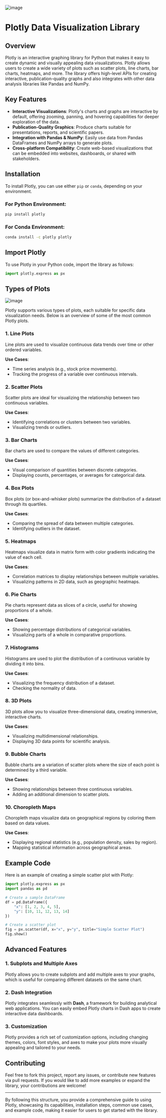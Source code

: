![image](https://github.com/user-attachments/assets/0048f257-cac8-4d6b-87d4-e60624e69be4)



# Plotly Data Visualization Library

## Overview

Plotly is an interactive graphing library for Python that makes it easy to create dynamic and visually appealing data visualizations. Plotly allows users to create a wide variety of plots such as scatter plots, line charts, bar charts, heatmaps, and more. The library offers high-level APIs for creating interactive, publication-quality graphs and also integrates with other data analysis libraries like Pandas and NumPy.

## Key Features

- **Interactive Visualizations**: Plotly's charts and graphs are interactive by default, offering zooming, panning, and hovering capabilities for deeper exploration of the data.
- **Publication-Quality Graphics**: Produce charts suitable for presentations, reports, and scientific papers.
- **Integration with Pandas & NumPy**: Easily use data from Pandas DataFrames and NumPy arrays to generate plots.
- **Cross-platform Compatibility**: Create web-based visualizations that can be embedded into websites, dashboards, or shared with stakeholders.

## Installation

To install Plotly, you can use either `pip` or `conda`, depending on your environment.

### For Python Environment:
```bash
pip install plotly
```

### For Conda Environment:
```bash
conda install -c plotly plotly
```

## Import Plotly

To use Plotly in your Python code, import the library as follows:
```python
import plotly.express as px
```

## Types of Plots
![image](https://github.com/user-attachments/assets/d6dfc17a-8e3e-4356-a925-a17dfdfac5fc)

Plotly supports various types of plots, each suitable for specific data visualization needs. Below is an overview of some of the most common Plotly plots.

### 1. Line Plots
Line plots are used to visualize continuous data trends over time or other ordered variables.

**Use Cases**:
- Time series analysis (e.g., stock price movements).
- Tracking the progress of a variable over continuous intervals.

### 2. Scatter Plots
Scatter plots are ideal for visualizing the relationship between two continuous variables.

**Use Cases**:
- Identifying correlations or clusters between two variables.
- Visualizing trends or outliers.

### 3. Bar Charts
Bar charts are used to compare the values of different categories.

**Use Cases**:
- Visual comparison of quantities between discrete categories.
- Displaying counts, percentages, or averages for categorical data.

### 4. Box Plots
Box plots (or box-and-whisker plots) summarize the distribution of a dataset through its quartiles.

**Use Cases**:
- Comparing the spread of data between multiple categories.
- Identifying outliers in the dataset.

### 5. Heatmaps
Heatmaps visualize data in matrix form with color gradients indicating the value of each cell.

**Use Cases**:
- Correlation matrices to display relationships between multiple variables.
- Visualizing patterns in 2D data, such as geographic heatmaps.

### 6. Pie Charts
Pie charts represent data as slices of a circle, useful for showing proportions of a whole.

**Use Cases**:
- Showing percentage distributions of categorical variables.
- Visualizing parts of a whole in comparative proportions.

### 7. Histograms
Histograms are used to plot the distribution of a continuous variable by dividing it into bins.

**Use Cases**:
- Visualizing the frequency distribution of a dataset.
- Checking the normality of data.

### 8. 3D Plots
3D plots allow you to visualize three-dimensional data, creating immersive, interactive charts.

**Use Cases**:
- Visualizing multidimensional relationships.
- Displaying 3D data points for scientific analysis.

### 9. Bubble Charts
Bubble charts are a variation of scatter plots where the size of each point is determined by a third variable.

**Use Cases**:
- Showing relationships between three continuous variables.
- Adding an additional dimension to scatter plots.

### 10. Choropleth Maps
Choropleth maps visualize data on geographical regions by coloring them based on data values.

**Use Cases**:
- Displaying regional statistics (e.g., population density, sales by region).
- Mapping statistical information across geographical areas.

## Example Code

Here is an example of creating a simple scatter plot with Plotly:

```python
import plotly.express as px
import pandas as pd

# Create a sample DataFrame
df = pd.DataFrame({
    "x": [1, 2, 3, 4, 5],
    "y": [10, 11, 12, 13, 14]
})

# Create a scatter plot
fig = px.scatter(df, x="x", y="y", title="Simple Scatter Plot")
fig.show()
```

## Advanced Features

### 1. Subplots and Multiple Axes
Plotly allows you to create subplots and add multiple axes to your graphs, which is useful for comparing different datasets on the same chart.

### 2. Dash Integration
Plotly integrates seamlessly with **Dash**, a framework for building analytical web applications. You can easily embed Plotly charts in Dash apps to create interactive data dashboards.

### 3. Customization
Plotly provides a rich set of customization options, including changing themes, colors, font styles, and axes to make your plots more visually appealing and tailored to your needs.

## Contributing

Feel free to fork this project, report any issues, or contribute new features via pull requests. If you would like to add more examples or expand the library, your contributions are welcome!

---

By following this structure, you provide a comprehensive guide to using Plotly, showcasing its capabilities, installation steps, common use cases, and example code, making it easier for users to get started with the library.
